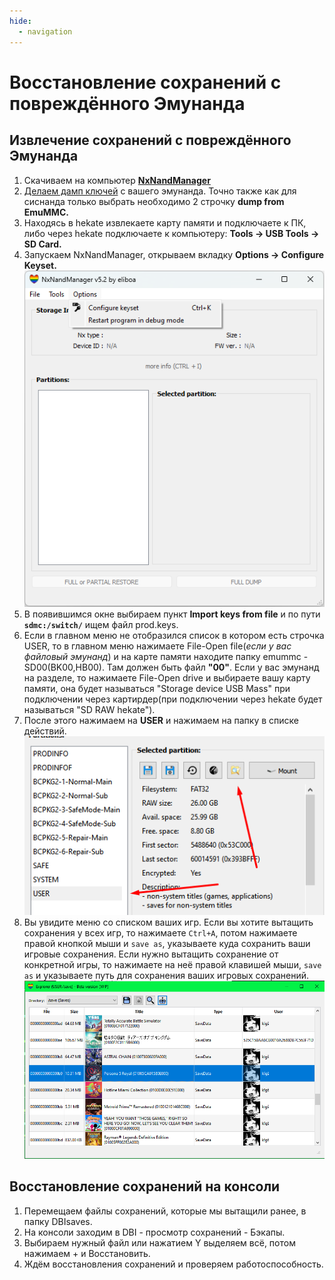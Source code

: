 ```yaml
---
hide:
  - navigation
---
```

# Восстановление  сохранений с повреждённого Эмунанда

## Извлечение сохранений с повреждённого Эмунанда

1. Скачиваем на компьютер [**NxNandManager**](https://github.com/eliboa/NxNandManager/releases/latest)
2. [Делаем дамп ключей](../ultra_wiki/backup&emuMMC.md/#_3) с вашего эмунанда. Точно также как для сиснанда только выбрать необходимо 2 строчку **dump from EmuMMC.**
3. Находясь в hekate извлекаете карту памяти и подключаете к ПК, либо через hekate подключаете к компьютеру: **Tools -> USB Tools -> SD Card.**
4.  Запускаем NxNandManager, открываем вкладку **Options -> Configure Keyset.**
![](res/saves_corrupted_emuMMC/keyset.png)
5. В появившимся окне выбираем пункт **Import keys from file** и по пути **`sdmc:/switch/`** ищем файл prod.keys.
6. Если в главном меню не отобразился список в котором есть строчка USER, то в главном меню нажимаете File-Open file(_если у вас файловый эмунанд_) и на карте памяти находите папку emummc - SD00(BK00,HB00). Там должен быть файл **"00"**. Если у вас эмунанд на разделе, то нажимаете File-Open drive и выбираете вашу карту памяти, она будет называться "Storage device USB Mass" при подключении через картирдер(при подключении через hekate будет называться "SD RAW hekate").
7.  После этого нажимаем на **USER** и нажимаем на папку в списке действий.
![](res/saves_corrupted_emuMMC/user.png)
8.  Вы увидите меню со списком ваших игр. Если вы хотите вытащить сохранения у всех игр, то нажимаете `Ctrl+A`, потом нажимаете правой кнопкой мыши и `save as`, указываете куда сохранить ваши игровые сохранения. Если нужно вытащить сохранение от конкретной игры, то нажимаете на неё правой клавишей мыши, `save as` и указываете путь для сохранения ваших игровых сохранений.
![](res/saves_corrupted_emuMMC/games.png)

## Восстановление сохранений на консоли

1. Перемещаем файлы сохранений, которые мы вытащили ранее, в папку DBIsaves.
2. На консоли заходим в DBI - просмотр сохранений - Бэкапы.
3. Выбираем нужный файл или нажатием Y выделяем всё, потом нажимаем + и Восстановить.
4. Ждём восстановления сохранений и проверяем работоспособность.